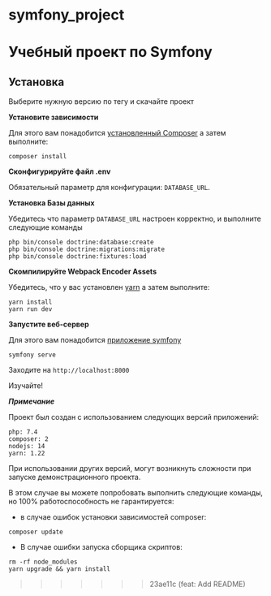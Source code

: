 # symfony_project
# Учебный проект по Symfony

## Установка
Выберите нужную версию по тегу и скачайте проект

**Установите зависимости**

Для этого вам понадобится [установленный Composer](https://getcomposer.org/download/)
а затем выполните:

```
composer install
```

**Сконфигурируйте файл .env**

Обязательный параметр для конфигурации: `DATABASE_URL`.

**Установка Базы данных**

Убедитесь что параметр `DATABASE_URL` настроен корректно, и выполните следующие команды

```
php bin/console doctrine:database:create
php bin/console doctrine:migrations:migrate
php bin/console doctrine:fixtures:load
```


**Скомпилируйте Webpack Encoder Assets**

Убедитесь, что у вас установлен [yarn](https://yarnpkg.com/lang/en/)
а затем выполните:

```
yarn install
yarn run dev
```

**Запустите веб-сервер**

Для этого вам понадобится [приложение symfony](https://symfony.com/download)

```
symfony serve
```

Заходите на `http://localhost:8000`

Изучайте!

***Примечание***

Проект был создан с использованием следующих версий приложений:

```
php: 7.4
composer: 2
nodejs: 14
yarn: 1.22
```

При использовании других версий, могут возникнуть сложности при запуске демонстрационного проекта.

В этом случае вы можете попробовать выполнить следующие команды, но 100% работоспособность не гарантируется:

- в случае ошибок установки зависимостей composer:

```
composer update
```

- В случае ошибки запуска сборщика скриптов:

```
rm -rf node_modules
yarn upgrade && yarn install
```
>>>>>>> 23ae11c (feat: Add README)
